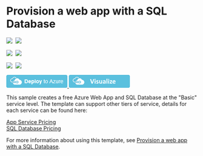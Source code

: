 # Provision a web app with a SQL Database

<IMG SRC="https://azurequickstartsservice.blob.core.windows.net/badges/201-web-app-sql-database/PublicLastTestDate.svg" />&nbsp;
<IMG SRC="https://azurequickstartsservice.blob.core.windows.net/badges/201-web-app-sql-database/PublicDeployment.svg" />&nbsp;

<IMG SRC="https://azurequickstartsservice.blob.core.windows.net/badges/201-web-app-sql-database/FairfaxLastTestDate.svg" />&nbsp;
<IMG SRC="https://azurequickstartsservice.blob.core.windows.net/badges/201-web-app-sql-database/FairfaxDeployment.svg" />&nbsp;

<IMG SRC="https://azurequickstartsservice.blob.core.windows.net/badges/201-web-app-sql-database/BestPracticeResult.svg" />&nbsp;
<IMG SRC="https://azurequickstartsservice.blob.core.windows.net/badges/201-web-app-sql-database/CredScanResult.svg" />&nbsp;

<a href="https://portal.azure.com/#create/Microsoft.Template/uri/https%3A%2F%2Fraw.githubusercontent.com%2Fazure%2Fazure-quickstart-templates%2Fmaster%2F201-web-app-sql-database%2Fazuredeploy.json" target="_blank">
    <img src="https://raw.githubusercontent.com/Azure/azure-quickstart-templates/master/1-CONTRIBUTION-GUIDE/images/deploytoazure.png"/>
</a>
<a href="http://armviz.io/#/?load=https%3A%2F%2Fraw.githubusercontent.com%2FAzure%2Fazure-quickstart-templates%2Fmaster%2F201-web-app-sql-database%2Fazuredeploy.json" target="_blank">
    <img src="https://raw.githubusercontent.com/Azure/azure-quickstart-templates/master/1-CONTRIBUTION-GUIDE/images/visualizebutton.png"/>
</a>

This sample creates a free Azure Web App and SQL Database at the "Basic" service level.  The template can support other tiers of service, details for each service can be found here:

[App Service Pricing](https://azure.microsoft.com/en-us/pricing/details/app-service/)    
[SQL Database Pricing](https://azure.microsoft.com/en-us/pricing/details/sql-database/)

For more information about using this template, see [Provision a web app with a SQL Database](https://azure.microsoft.com/en-us/documentation/articles/app-service-web-arm-with-sql-database-provision/).

